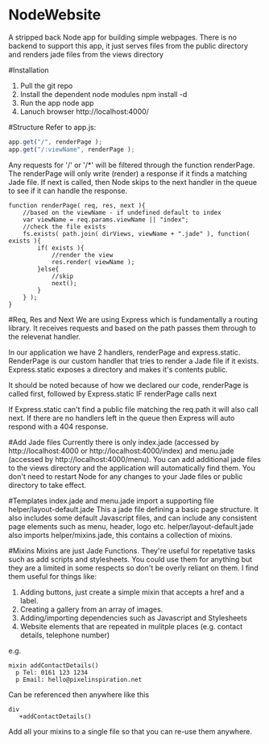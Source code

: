 # NodeWebsite
A stripped back Node app for building simple webpages.
There is no backend to support this app, it just serves files from the public directory and renders jade files from the views directory

#Installation
1. Pull the git repo
2. Install the dependent node modules
npm install -d
3. Run the app
node app
4. Lanuch browser
http://localhost:4000/

#Structure
Refer to app.js:

```javascript
app.get("/", renderPage );
app.get("/:viewName", renderPage );
```

Any requests for '/' or '/*' will be filtered through the function renderPage.
The renderPage will only write (render) a response if it finds a matching Jade file.
If next is called, then Node skips to the next handler in the queue to see if it can handle the response.

```
function renderPage( req, res, next ){
	//based on the viewName - if undefined default to index
	var viewName = req.params.viewName || "index";
	//check the file exists
	fs.exists( path.join( dirViews, viewName + ".jade" ), function( exists ){
		if( exists ){
			//render the view
			res.render( viewName );
		}else{
			//skip
			next();
		}
	} );
}
```

#Req, Res and Next
We are using Express which is fundamentally a routing library. It receives requests and based on the path passes them through
to the relevenat handler.

In our application we have 2 handlers, renderPage and express.static. RenderPage is our custom handler that tries to render a Jade file
if it exists. Express.static exposes a directory and makes it's contents public.

It should be noted because of how we declared our code, renderPage is called first, followed by Express.static IF renderPage calls next

If Express.static can't find a public file matching the req.path it will also call next. If there are no handlers left in the queue
then Express will auto respond with a 404 response.

#Add Jade files
Currently there is only index.jade (accessed by http://localhost:4000 or http://localhost:4000/index) and menu.jade (accessed by
http://localhost:4000/menu). You can add additional jade files to the views directory and the application will automatically find them.
You don't need to restart Node for any changes to your Jade files or public directory to take effect.

#Templates
index.jade and menu.jade import a supporting file helper/layout-default.jade
This a jade file defining a basic page structure. It also includes some default Javascript files, and can include any consistent page elements
such as menu, header, logo etc.
helper/layout-default.jade also imports helper/mixins.jade, this contains a collection of mixins.

#Mixins
Mixins are just Jade Functions. They're useful for repetative tasks such as add scripts and stylesheets. You could use them for anything but
they are a limited in some respects so don't be overly reliant on them. I find them useful for things like:

1. Adding buttons, just create a simple mixin that accepts a href and a label.
2. Creating a gallery from an array of images.
3. Adding/importing dependencies such as Javascript and Stylesheets
4. Website elements that are repeated in mulitple places (e.g. contact details, telephone number)

e.g.
```
mixin addContactDetails()
  p Tel: 0161 123 1234
  p Email: hello@pixelinspiration.net
```
Can be referenced then anywhere like this
```
div
   +addContactDetails()
```
Add all your mixins to a single file so that you can re-use them anywhere. 




